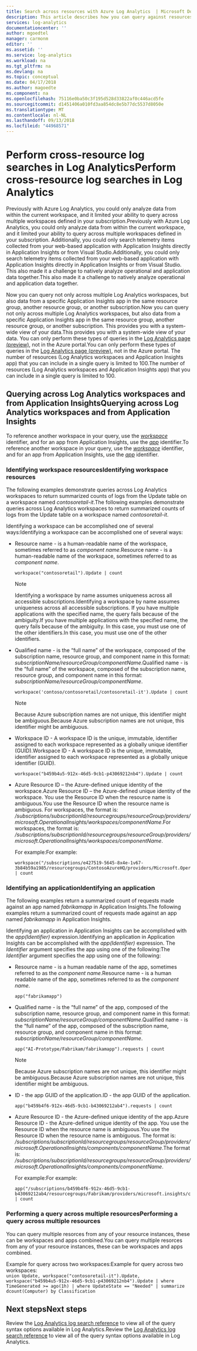 ```yaml
---
title: Search across resources with Azure Log Analytics  | Microsoft Docs
description: This article describes how you can query against resources from multiple workspaces and App Insights app in your subscription.
services: log-analytics
documentationcenter: ''
author: mgoedtel
manager: carmonm
editor: ''
ms.assetid: ''
ms.service: log-analytics
ms.workload: na
ms.tgt_pltfrm: na
ms.devlang: na
ms.topic: conceptual
ms.date: 04/17/2018
ms.author: magoedte
ms.component: na
ms.openlocfilehash: 75116e0ba50c3f195d528d33822af0c446acd5fe
ms.sourcegitcommit: d1451406a010fd3aa854dc8e5b77dc5537d8050e
ms.translationtype: MT
ms.contentlocale: nl-NL
ms.lasthandoff: 09/13/2018
ms.locfileid: "44968571"
---
```

# <a name="perform-cross-resource-log-searches-in-log-analytics"></a><span data-ttu-id="412ea-103">Perform cross-resource log searches in Log Analytics</span><span class="sxs-lookup"><span data-stu-id="412ea-103">Perform cross-resource log searches in Log Analytics</span></span>  

<span data-ttu-id="412ea-104">Previously with Azure Log Analytics, you could only analyze data from within the current workspace, and it limited your ability to query across multiple workspaces defined in your subscription.</span><span class="sxs-lookup"><span data-stu-id="412ea-104">Previously with Azure Log Analytics, you could only analyze data from within the current workspace, and it limited your ability to query across multiple workspaces defined in your subscription.</span></span>  <span data-ttu-id="412ea-105">Additionally, you could only search telemetry items collected from your web-based application with Application Insights directly in Application Insights or from Visual Studio.</span><span class="sxs-lookup"><span data-stu-id="412ea-105">Additionally, you could only search telemetry items collected from your web-based application with Application Insights directly in Application Insights or from Visual Studio.</span></span>  <span data-ttu-id="412ea-106">This also made it a challenge to natively analyze operational and application data together.</span><span class="sxs-lookup"><span data-stu-id="412ea-106">This also made it a challenge to natively analyze operational and application data together.</span></span>   

<span data-ttu-id="412ea-107">Now you can query not only across multiple Log Analytics workspaces, but also data from a specific Application Insights app in the same resource group, another resource group, or another subscription.</span><span class="sxs-lookup"><span data-stu-id="412ea-107">Now you can query not only across multiple Log Analytics workspaces, but also data from a specific Application Insights app in the same resource group, another resource group, or another subscription.</span></span> <span data-ttu-id="412ea-108">This provides you with a system-wide view of your data.</span><span class="sxs-lookup"><span data-stu-id="412ea-108">This provides you with a system-wide view of your data.</span></span>  <span data-ttu-id="412ea-109">You can only perform these types of queries in the [Log Analytics page (preview)](log-analytics-log-search-portals.md#log-analytics-page-preview), not in the Azure portal.</span><span class="sxs-lookup"><span data-stu-id="412ea-109">You can only perform these types of queries in the [Log Analytics page (preview)](log-analytics-log-search-portals.md#log-analytics-page-preview), not in the Azure portal.</span></span> <span data-ttu-id="412ea-110">The number of resources (Log Analytics workspaces and Application Insights app) that you can include in a single query is limited to 100.</span><span class="sxs-lookup"><span data-stu-id="412ea-110">The number of resources (Log Analytics workspaces and Application Insights app) that you can include in a single query is limited to 100.</span></span> 

## <a name="querying-across-log-analytics-workspaces-and-from-application-insights"></a><span data-ttu-id="412ea-111">Querying across Log Analytics workspaces and from Application Insights</span><span class="sxs-lookup"><span data-stu-id="412ea-111">Querying across Log Analytics workspaces and from Application Insights</span></span>
<span data-ttu-id="412ea-112">To reference another workspace in your query, use the [*workspace*](https://docs.loganalytics.io/docs/Language-Reference/Scope-functions/workspace()) identifier, and for an app from Application Insights, use the [*app*](https://docs.loganalytics.io/docs/Language-Reference/Scope-functions/app()) identifier.</span><span class="sxs-lookup"><span data-stu-id="412ea-112">To reference another workspace in your query, use the [*workspace*](https://docs.loganalytics.io/docs/Language-Reference/Scope-functions/workspace()) identifier, and for an app from Application Insights, use the [*app*](https://docs.loganalytics.io/docs/Language-Reference/Scope-functions/app()) identifier.</span></span>  

### <a name="identifying-workspace-resources"></a><span data-ttu-id="412ea-113">Identifying workspace resources</span><span class="sxs-lookup"><span data-stu-id="412ea-113">Identifying workspace resources</span></span>
<span data-ttu-id="412ea-114">The following examples demonstrate queries across Log Analytics workspaces to return summarized counts of logs from the Update table on a workspace named *contosoretail-it*.</span><span class="sxs-lookup"><span data-stu-id="412ea-114">The following examples demonstrate queries across Log Analytics workspaces to return summarized counts of logs from the Update table on a workspace named *contosoretail-it*.</span></span> 

<span data-ttu-id="412ea-115">Identifying a workspace can be accomplished one of several ways:</span><span class="sxs-lookup"><span data-stu-id="412ea-115">Identifying a workspace can be accomplished one of several ways:</span></span>

* <span data-ttu-id="412ea-116">Resource name - is a human-readable name of the workspace, sometimes referred to as *component name*.</span><span class="sxs-lookup"><span data-stu-id="412ea-116">Resource name - is a human-readable name of the workspace, sometimes referred to as *component name*.</span></span> 

    `workspace("contosoretail").Update | count`
 
    >[!NOTE]
    ><span data-ttu-id="412ea-117">Identifying a workspace by name assumes uniqueness across all accessible subscriptions.</span><span class="sxs-lookup"><span data-stu-id="412ea-117">Identifying a workspace by name assumes uniqueness across all accessible subscriptions.</span></span> <span data-ttu-id="412ea-118">If you have multiple applications with the specified name, the query fails because of the ambiguity.</span><span class="sxs-lookup"><span data-stu-id="412ea-118">If you have multiple applications with the specified name, the query fails because of the ambiguity.</span></span> <span data-ttu-id="412ea-119">In this case, you must use one of the other identifiers.</span><span class="sxs-lookup"><span data-stu-id="412ea-119">In this case, you must use one of the other identifiers.</span></span>

* <span data-ttu-id="412ea-120">Qualified name - is the “full name” of the workspace, composed of the subscription name, resource group, and component name in this format: *subscriptionName/resourceGroup/componentName*.</span><span class="sxs-lookup"><span data-stu-id="412ea-120">Qualified name - is the “full name” of the workspace, composed of the subscription name, resource group, and component name in this format: *subscriptionName/resourceGroup/componentName*.</span></span> 

    `workspace('contoso/contosoretail/contosoretail-it').Update | count `

    >[!NOTE]
    ><span data-ttu-id="412ea-121">Because Azure subscription names are not unique, this identifier might be ambiguous.</span><span class="sxs-lookup"><span data-stu-id="412ea-121">Because Azure subscription names are not unique, this identifier might be ambiguous.</span></span> 
    >

* <span data-ttu-id="412ea-122">Workspace ID - A workspace ID is the unique, immutable, identifier assigned to each workspace represented as a globally unique identifier (GUID).</span><span class="sxs-lookup"><span data-stu-id="412ea-122">Workspace ID - A workspace ID is the unique, immutable, identifier assigned to each workspace represented as a globally unique identifier (GUID).</span></span>

    `workspace("b459b4u5-912x-46d5-9cb1-p43069212nb4").Update | count`

* <span data-ttu-id="412ea-123">Azure Resource ID – the Azure-defined unique identity of the workspace.</span><span class="sxs-lookup"><span data-stu-id="412ea-123">Azure Resource ID – the Azure-defined unique identity of the workspace.</span></span> <span data-ttu-id="412ea-124">You use the Resource ID when the resource name is ambiguous.</span><span class="sxs-lookup"><span data-stu-id="412ea-124">You use the Resource ID when the resource name is ambiguous.</span></span>  <span data-ttu-id="412ea-125">For workspaces, the format is: */subscriptions/subscriptionId/resourcegroups/resourceGroup/providers/microsoft.OperationalInsights/workspaces/componentName*.</span><span class="sxs-lookup"><span data-stu-id="412ea-125">For workspaces, the format is: */subscriptions/subscriptionId/resourcegroups/resourceGroup/providers/microsoft.OperationalInsights/workspaces/componentName*.</span></span>  

    <span data-ttu-id="412ea-126">For example:</span><span class="sxs-lookup"><span data-stu-id="412ea-126">For example:</span></span>
    ``` 
    workspace("/subscriptions/e427519-5645-8x4e-1v67-3b84b59a1985/resourcegroups/ContosoAzureHQ/providers/Microsoft.OperationalInsights/workspaces/contosoretail").Update | count
    ```

### <a name="identifying-an-application"></a><span data-ttu-id="412ea-127">Identifying an application</span><span class="sxs-lookup"><span data-stu-id="412ea-127">Identifying an application</span></span>
<span data-ttu-id="412ea-128">The following examples return a summarized count of requests made against an app named *fabrikamapp* in Application Insights.</span><span class="sxs-lookup"><span data-stu-id="412ea-128">The following examples return a summarized count of requests made against an app named *fabrikamapp* in Application Insights.</span></span> 

<span data-ttu-id="412ea-129">Identifying an application in Application Insights can be accomplished with the *app(Identifier)* expression.</span><span class="sxs-lookup"><span data-stu-id="412ea-129">Identifying an application in Application Insights can be accomplished with the *app(Identifier)* expression.</span></span>  <span data-ttu-id="412ea-130">The *Identifier* argument specifies the app using one of the following:</span><span class="sxs-lookup"><span data-stu-id="412ea-130">The *Identifier* argument specifies the app using one of the following:</span></span>

* <span data-ttu-id="412ea-131">Resource name - is a human readable name of the app, sometimes referred to as the *component name*.</span><span class="sxs-lookup"><span data-stu-id="412ea-131">Resource name - is a human readable name of the app, sometimes referred to as the *component name*.</span></span>  

    `app("fabrikamapp")`

* <span data-ttu-id="412ea-132">Qualified name - is the “full name” of the app, composed of the subscription name, resource group, and component name in this format: *subscriptionName/resourceGroup/componentName*.</span><span class="sxs-lookup"><span data-stu-id="412ea-132">Qualified name - is the “full name” of the app, composed of the subscription name, resource group, and component name in this format: *subscriptionName/resourceGroup/componentName*.</span></span> 

    `app("AI-Prototype/Fabrikam/fabrikamapp").requests | count`

     >[!NOTE]
    ><span data-ttu-id="412ea-133">Because Azure subscription names are not unique, this identifier might be ambiguous.</span><span class="sxs-lookup"><span data-stu-id="412ea-133">Because Azure subscription names are not unique, this identifier might be ambiguous.</span></span> 
    >

* <span data-ttu-id="412ea-134">ID - the app GUID of the application.</span><span class="sxs-lookup"><span data-stu-id="412ea-134">ID - the app GUID of the application.</span></span>

    `app("b459b4f6-912x-46d5-9cb1-b43069212ab4").requests | count`

* <span data-ttu-id="412ea-135">Azure Resource ID - the Azure-defined unique identity of the app.</span><span class="sxs-lookup"><span data-stu-id="412ea-135">Azure Resource ID - the Azure-defined unique identity of the app.</span></span> <span data-ttu-id="412ea-136">You use the Resource ID when the resource name is ambiguous.</span><span class="sxs-lookup"><span data-stu-id="412ea-136">You use the Resource ID when the resource name is ambiguous.</span></span> <span data-ttu-id="412ea-137">The format is: */subscriptions/subscriptionId/resourcegroups/resourceGroup/providers/microsoft.OperationalInsights/components/componentName*.</span><span class="sxs-lookup"><span data-stu-id="412ea-137">The format is: */subscriptions/subscriptionId/resourcegroups/resourceGroup/providers/microsoft.OperationalInsights/components/componentName*.</span></span>  

    <span data-ttu-id="412ea-138">For example:</span><span class="sxs-lookup"><span data-stu-id="412ea-138">For example:</span></span>
    ```
    app("/subscriptions/b459b4f6-912x-46d5-9cb1-b43069212ab4/resourcegroups/Fabrikam/providers/microsoft.insights/components/fabrikamapp").requests | count
    ```

### <a name="performing-a-query-across-multiple-resources"></a><span data-ttu-id="412ea-139">Performing a query across multiple resources</span><span class="sxs-lookup"><span data-stu-id="412ea-139">Performing a query across multiple resources</span></span>
<span data-ttu-id="412ea-140">You can query multiple resorces from any of your resource instances, these can be workspaces and apps combined.</span><span class="sxs-lookup"><span data-stu-id="412ea-140">You can query multiple resorces from any of your resource instances, these can be workspaces and apps combined.</span></span>
    
<span data-ttu-id="412ea-141">Example for query across two workspaces:</span><span class="sxs-lookup"><span data-stu-id="412ea-141">Example for query across two workspaces:</span></span>    
    ```
    union Update, workspace("contosoretail-it").Update, workspace("b459b4u5-912x-46d5-9cb1-p43069212nb4").Update
    | where TimeGenerated >= ago(1h)
    | where UpdateState == "Needed"
    | summarize dcount(Computer) by Classification
    ```

## <a name="next-steps"></a><span data-ttu-id="412ea-142">Next steps</span><span class="sxs-lookup"><span data-stu-id="412ea-142">Next steps</span></span>

<span data-ttu-id="412ea-143">Review the [Log Analytics log search reference](https://docs.loganalytics.io/docs/Language-Reference) to view all of the query syntax options available in Log Analytics.</span><span class="sxs-lookup"><span data-stu-id="412ea-143">Review the [Log Analytics log search reference](https://docs.loganalytics.io/docs/Language-Reference) to view all of the query syntax options available in Log Analytics.</span></span>    
